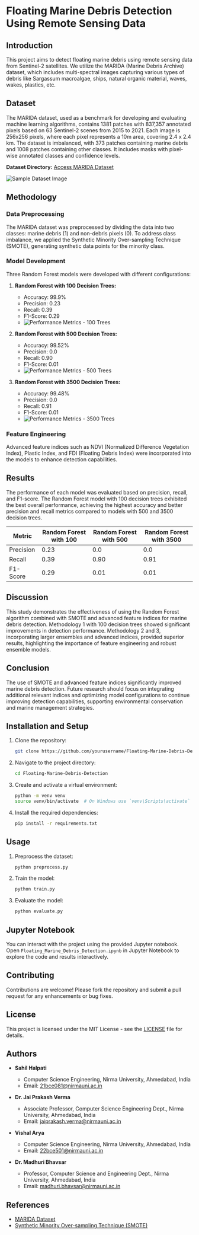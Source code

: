 # Floating Marine Debris Detection Using Remote Sensing Data

## Introduction

This project aims to detect floating marine debris using remote sensing data from Sentinel-2 satellites. We utilize the MARIDA (Marine Debris Archive) dataset, which includes multi-spectral images capturing various types of debris like Sargassum macroalgae, ships, natural organic material, waves, wakes, plastics, etc.

## Dataset

The MARIDA dataset, used as a benchmark for developing and evaluating machine learning algorithms, contains 1381 patches with 837,357 annotated pixels based on 63 Sentinel-2 scenes from 2015 to 2021. Each image is 256x256 pixels, where each pixel represents a 10m area, covering 2.4 x 2.4 km. The dataset is imbalanced, with 373 patches containing marine debris and 1008 patches containing other classes. It includes masks with pixel-wise annotated classes and confidence levels.

**Dataset Directory:**
[Access MARIDA Dataset](https://marida-dataset-link)

![Sample Dataset Image](path_to_your_image_on_github.jpg)

## Methodology

### Data Preprocessing

The MARIDA dataset was preprocessed by dividing the data into two classes: marine debris (1) and non-debris pixels (0). To address class imbalance, we applied the Synthetic Minority Over-sampling Technique (SMOTE), generating synthetic data points for the minority class.

### Model Development

Three Random Forest models were developed with different configurations:

1. **Random Forest with 100 Decision Trees:**
   - Accuracy: 99.9%
   - Precision: 0.23
   - Recall: 0.39
   - F1-Score: 0.29
   - ![Performance Metrics - 100 Trees](path_to_100_trees_image.jpg)

2. **Random Forest with 500 Decision Trees:**
   - Accuracy: 99.52%
   - Precision: 0.0
   - Recall: 0.90
   - F1-Score: 0.01
   - ![Performance Metrics - 500 Trees](path_to_500_trees_image.jpg)

3. **Random Forest with 3500 Decision Trees:**
   - Accuracy: 99.48%
   - Precision: 0.0
   - Recall: 0.91
   - F1-Score: 0.01
   - ![Performance Metrics - 3500 Trees](path_to_3500_trees_image.jpg)

### Feature Engineering

Advanced feature indices such as NDVI (Normalized Difference Vegetation Index), Plastic Index, and FDI (Floating Debris Index) were incorporated into the models to enhance detection capabilities.

## Results

The performance of each model was evaluated based on precision, recall, and F1-score. The Random Forest model with 100 decision trees exhibited the best overall performance, achieving the highest accuracy and better precision and recall metrics compared to models with 500 and 3500 decision trees.

| Metric      | Random Forest with 100 | Random Forest with 500 | Random Forest with 3500 |
|-------------|-------------------------|------------------------|-------------------------|
| Precision   | 0.23                    | 0.0                    | 0.0                     |
| Recall      | 0.39                    | 0.90                   | 0.91                    |
| F1-Score    | 0.29                    | 0.01                   | 0.01                    |

## Discussion

This study demonstrates the effectiveness of using the Random Forest algorithm combined with SMOTE and advanced feature indices for marine debris detection. Methodology 1 with 100 decision trees showed significant improvements in detection performance. Methodology 2 and 3, incorporating larger ensembles and advanced indices, provided superior results, highlighting the importance of feature engineering and robust ensemble models.

## Conclusion

The use of SMOTE and advanced feature indices significantly improved marine debris detection. Future research should focus on integrating additional relevant indices and optimizing model configurations to continue improving detection capabilities, supporting environmental conservation and marine management strategies.

## Installation and Setup

1. Clone the repository:
    ```sh
    git clone https://github.com/yourusername/Floating-Marine-Debris-Detection.git
    ```
2. Navigate to the project directory:
    ```sh
    cd Floating-Marine-Debris-Detection
    ```
3. Create and activate a virtual environment:
    ```sh
    python -m venv venv
    source venv/bin/activate  # On Windows use `venv\Scripts\activate`
    ```
4. Install the required dependencies:
    ```sh
    pip install -r requirements.txt
    ```

## Usage

1. Preprocess the dataset:
    ```sh
    python preprocess.py
    ```
2. Train the model:
    ```sh
    python train.py
    ```
3. Evaluate the model:
    ```sh
    python evaluate.py
    ```

## Jupyter Notebook

You can interact with the project using the provided Jupyter notebook. Open `Floating_Marine_Debris_Detection.ipynb` in Jupyter Notebook to explore the code and results interactively.

## Contributing

Contributions are welcome! Please fork the repository and submit a pull request for any enhancements or bug fixes.

## License

This project is licensed under the MIT License - see the [LICENSE](LICENSE) file for details.

## Authors

- **Sahil Halpati**
  - Computer Science Engineering, Nirma University, Ahmedabad, India
  - Email: 21bce081@nirmauni.ac.in

- **Dr. Jai Prakash Verma**
  - Associate Professor, Computer Science Engineering Dept., Nirma University, Ahmedabad, India
  - Email: jaiprakash.verma@nirmauni.ac.in

- **Vishal Arya**
  - Computer Science Engineering, Nirma University, Ahmedabad, India
  - Email: 22bce501@nirmauni.ac.in

- **Dr. Madhuri Bhavsar**
  - Professor, Computer Science and Engineering Dept., Nirma University, Ahmedabad, India
  - Email: madhuri.bhavsar@nirmauni.ac.in

## References

- [MARIDA Dataset](https://marida-dataset-link)
- [Synthetic Minority Over-sampling Technique (SMOTE)](https://smote-link)

